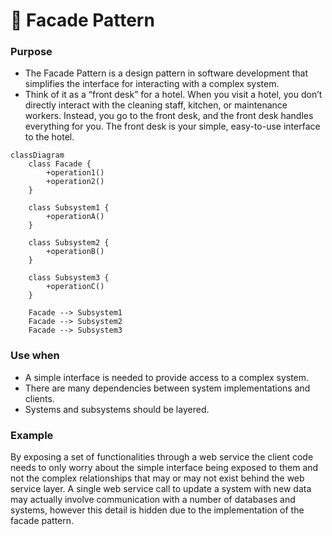 # 🚀 Facade Pattern


### Purpose

- The Facade Pattern is a design pattern in software development that simplifies the interface for interacting with a complex system.
- Think of it as a “front desk” for a hotel. When you visit a hotel, you don’t directly interact with the cleaning staff, kitchen, or maintenance workers. Instead, you go to the front desk, and the front desk handles everything for you. The front desk is your simple, easy-to-use interface to the hotel.

```mermaid
classDiagram
    class Facade {
        +operation1()
        +operation2()
    }

    class Subsystem1 {
        +operationA()
    }

    class Subsystem2 {
        +operationB()
    }

    class Subsystem3 {
        +operationC()
    }

    Facade --> Subsystem1
    Facade --> Subsystem2
    Facade --> Subsystem3
```


### Use when

- A simple interface is needed to provide access to a complex system.
- There are many dependencies between system implementations and clients.
- Systems and subsystems should be layered.

### Example


By exposing a set of functionalities through a web service the client code needs to only worry about the simple interface being exposed to them and not the complex relationships that may or may not exist behind the web service layer. A single web service call to update a system with new data may actually involve communication with a number of databases and systems, however this detail is hidden due to the implementation of the facade pattern.

